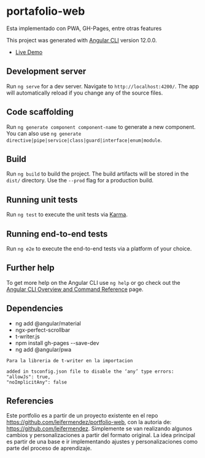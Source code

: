 # portafolio-web
Esta implementado con PWA, GH-Pages, entre otras features

This project was generated with [Angular CLI](https://github.com/angular/angular-cli) version 12.0.0.
- [Live Demo](https://javieralbarracin.github.io/portafolio-web/)
## Development server

Run `ng serve` for a dev server. Navigate to `http://localhost:4200/`. The app will automatically reload if you change any of the source files.

## Code scaffolding

Run `ng generate component component-name` to generate a new component. You can also use `ng generate directive|pipe|service|class|guard|interface|enum|module`.

## Build

Run `ng build` to build the project. The build artifacts will be stored in the `dist/` directory. Use the `--prod` flag for a production build.

## Running unit tests

Run `ng test` to execute the unit tests via [Karma](https://karma-runner.github.io).

## Running end-to-end tests

Run `ng e2e` to execute the end-to-end tests via a platform of your choice.

## Further help

To get more help on the Angular CLI use `ng help` or go check out the [Angular CLI Overview and Command Reference](https://angular.io/cli) page.

## Dependencies
* ng add @angular/material
* ngx-perfect-scrollbar
* t-writer.js
* npm install gh-pages --save-dev
* ng add @angular/pwa

```
Para la libreria de t-writer en la importacion 

added in tsconfig.json file to disable the ‘any’ type errors:
"allowJs": true,
"noImplicitAny": false
```

## Referencies

Este portfolio es a partir de un proyecto existente en el repo https://github.com/leifermendez/portfolio-web, con la autoria de: https://github.com/leifermendez. Simplemente se van realizando algunos cambios y personalizaciones a partir del formato original. La idea principal es partir de una base e ir implementando ajustes y personalizaciones como parte del proceso de aprendizaje.
